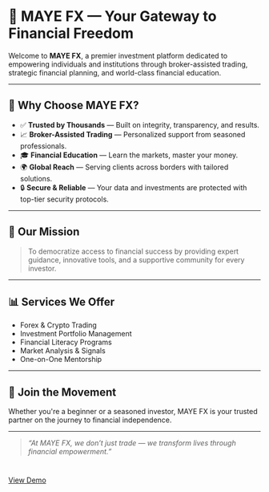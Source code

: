 # 💼 MAYE FX — Your Gateway to Financial Freedom

Welcome to **MAYE FX**, a premier investment platform dedicated to empowering individuals and institutions through broker-assisted trading, strategic financial planning, and world-class financial education.

---

## 🌟 Why Choose MAYE FX?

- ✅ **Trusted by Thousands** — Built on integrity, transparency, and results.
- 📈 **Broker-Assisted Trading** — Personalized support from seasoned professionals.
- 🎓 **Financial Education** — Learn the markets, master your money.
- 🌍 **Global Reach** — Serving clients across borders with tailored solutions.
- 🔒 **Secure & Reliable** — Your data and investments are protected with top-tier security protocols.

---

## 🚀 Our Mission

> To democratize access to financial success by providing expert guidance, innovative tools, and a supportive community for every investor.

---

## 📊 Services We Offer

- Forex & Crypto Trading
- Investment Portfolio Management
- Financial Literacy Programs
- Market Analysis & Signals
- One-on-One Mentorship

---

## 🤝 Join the Movement

Whether you're a beginner or a seasoned investor, MAYE FX is your trusted partner on the journey to financial independence.

---

> _“At MAYE FX, we don’t just trade — we transform lives through financial empowerment.”_
>
> <div style="text-align: center; margin-top: 40px;">
  <a href="https://mayefx.github.io/MayeFX/" target="_blank" class="demo-button">
    View Demo
  </a>
</div>


